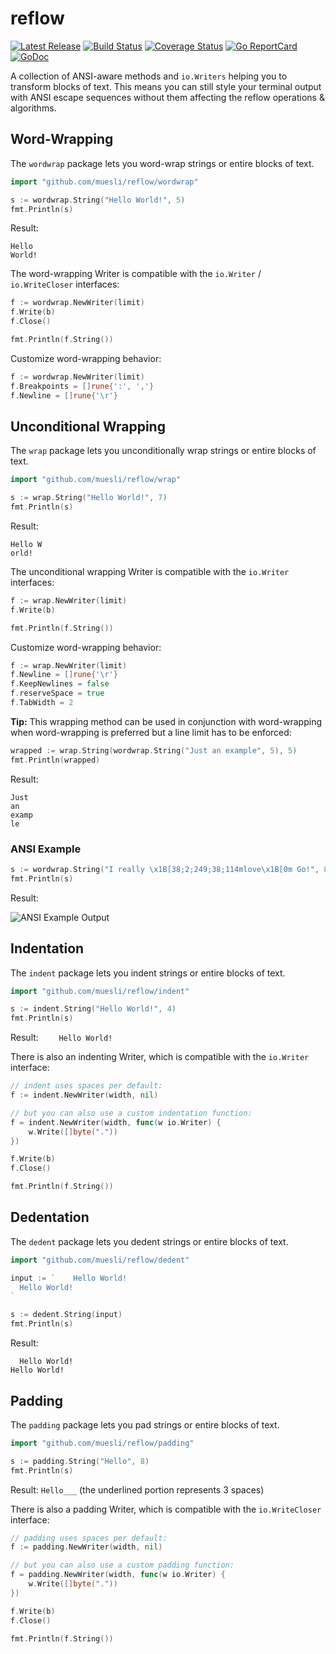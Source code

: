 # reflow

[![Latest Release](https://img.shields.io/github/release/muesli/reflow.svg)](https://github.com/muesli/reflow/releases)
[![Build Status](https://github.com/muesli/reflow/workflows/build/badge.svg)](https://github.com/muesli/reflow/actions)
[![Coverage Status](https://coveralls.io/repos/github/muesli/reflow/badge.svg?branch=master)](https://coveralls.io/github/muesli/reflow?branch=master)
[![Go ReportCard](http://goreportcard.com/badge/muesli/reflow)](http://goreportcard.com/report/muesli/reflow)
[![GoDoc](https://godoc.org/github.com/golang/gddo?status.svg)](https://pkg.go.dev/github.com/muesli/reflow)

A collection of ANSI-aware methods and `io.Writers` helping you to transform
blocks of text. This means you can still style your terminal output with ANSI
escape sequences without them affecting the reflow operations & algorithms.

## Word-Wrapping

The `wordwrap` package lets you word-wrap strings or entire blocks of text.

```go
import "github.com/muesli/reflow/wordwrap"

s := wordwrap.String("Hello World!", 5)
fmt.Println(s)
```

Result:
```
Hello
World!
```

The word-wrapping Writer is compatible with the `io.Writer` / `io.WriteCloser` interfaces:

```go
f := wordwrap.NewWriter(limit)
f.Write(b)
f.Close()

fmt.Println(f.String())
```

Customize word-wrapping behavior:

```go
f := wordwrap.NewWriter(limit)
f.Breakpoints = []rune{':', ','}
f.Newline = []rune{'\r'}
```

## Unconditional Wrapping

The `wrap` package lets you unconditionally wrap strings or entire blocks of text.

```go
import "github.com/muesli/reflow/wrap"

s := wrap.String("Hello World!", 7)
fmt.Println(s)
```

Result:
```
Hello W
orld!
```

The unconditional wrapping Writer is compatible with the `io.Writer` interfaces:

```go
f := wrap.NewWriter(limit)
f.Write(b)

fmt.Println(f.String())
```

Customize word-wrapping behavior:

```go
f := wrap.NewWriter(limit)
f.Newline = []rune{'\r'}
f.KeepNewlines = false
f.reserveSpace = true
f.TabWidth = 2
```

**Tip:** This wrapping method can be used in conjunction with word-wrapping when word-wrapping is preferred but a line limit has to be enforced:

```go
wrapped := wrap.String(wordwrap.String("Just an example", 5), 5)
fmt.Println(wrapped)
```

Result:
```
Just
an
examp
le
```


### ANSI Example

```go
s := wordwrap.String("I really \x1B[38;2;249;38;114mlove\x1B[0m Go!", 8)
fmt.Println(s)
```

Result:

![ANSI Example Output](https://github.com/muesli/reflow/blob/master/reflow.png)

## Indentation

The `indent` package lets you indent strings or entire blocks of text.

```go
import "github.com/muesli/reflow/indent"

s := indent.String("Hello World!", 4)
fmt.Println(s)
```

Result: `    Hello World!`

There is also an indenting Writer, which is compatible with the `io.Writer`
interface:

```go
// indent uses spaces per default:
f := indent.NewWriter(width, nil)

// but you can also use a custom indentation function:
f = indent.NewWriter(width, func(w io.Writer) {
    w.Write([]byte("."))
})

f.Write(b)
f.Close()

fmt.Println(f.String())
```

## Dedentation

The `dedent` package lets you dedent strings or entire blocks of text.

```go
import "github.com/muesli/reflow/dedent"

input := `    Hello World!
  Hello World!
`

s := dedent.String(input)
fmt.Println(s)
```

Result:

```
  Hello World!
Hello World!
```

## Padding

The `padding` package lets you pad strings or entire blocks of text.

```go
import "github.com/muesli/reflow/padding"

s := padding.String("Hello", 8)
fmt.Println(s)
```

Result: `Hello___` (the underlined portion represents 3 spaces)

There is also a padding Writer, which is compatible with the `io.WriteCloser`
interface:

```go
// padding uses spaces per default:
f := padding.NewWriter(width, nil)

// but you can also use a custom padding function:
f = padding.NewWriter(width, func(w io.Writer) {
    w.Write([]byte("."))
})

f.Write(b)
f.Close()

fmt.Println(f.String())
```
